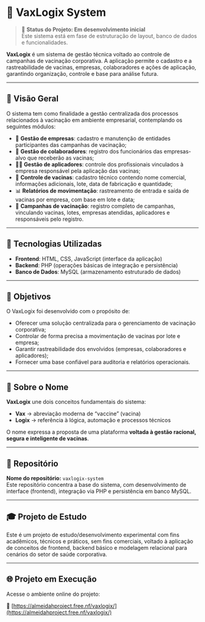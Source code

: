 # 💉 VaxLogix System

> 🚧 **Status do Projeto: Em desenvolvimento inicial**  
> Este sistema está em fase de estruturação de layout, banco de dados e funcionalidades.

**VaxLogix** é um sistema de gestão técnica voltado ao controle de campanhas de vacinação corporativa. A aplicação permite o cadastro e a rastreabilidade de vacinas, empresas, colaboradores e ações de aplicação, garantindo organização, controle e base para análise futura.

---

## 🧭 Visão Geral

O sistema tem como finalidade a gestão centralizada dos processos relacionados à vacinação em ambiente empresarial, contemplando os seguintes módulos:

- 🏢 **Gestão de empresas**: cadastro e manutenção de entidades participantes das campanhas de vacinação;
- 👥 **Gestão de colaboradores**: registro dos funcionários das empresas-alvo que receberão as vacinas;
- 🧑‍⚕️ **Gestão de aplicadores**: controle dos profissionais vinculados à empresa responsável pela aplicação das vacinas;
- 💉 **Controle de vacinas**: cadastro técnico contendo nome comercial, informações adicionais, lote, data de fabricação e quantidade;
- 📊 **Relatórios de movimentação**: rastreamento de entrada e saída de vacinas por empresa, com base em lote e data;
- 📢 **Campanhas de vacinação**: registro completo de campanhas, vinculando vacinas, lotes, empresas atendidas, aplicadores e responsáveis pelo registro.

---

## 🧪 Tecnologias Utilizadas

- **Frontend**: HTML, CSS, JavaScript (interface da aplicação)
- **Backend**: PHP (operações básicas de integração e persistência)
- **Banco de Dados**: MySQL (armazenamento estruturado de dados)

---

## 📌 Objetivos

O VaxLogix foi desenvolvido com o propósito de:

- Oferecer uma solução centralizada para o gerenciamento de vacinação corporativa;
- Controlar de forma precisa a movimentação de vacinas por lote e empresa;
- Garantir rastreabilidade dos envolvidos (empresas, colaboradores e aplicadores);
- Fornecer uma base confiável para auditoria e relatórios operacionais.

---

## 🧠 Sobre o Nome

**VaxLogix** une dois conceitos fundamentais do sistema:

- **Vax** → abreviação moderna de “vaccine” (vacina)
- **Logix** → referência à lógica, automação e processos técnicos

O nome expressa a proposta de uma plataforma **voltada à gestão racional, segura e inteligente de vacinas**.

---

## 📁 Repositório

**Nome do repositório:** `vaxlogix-system`  
Este repositório concentra a base do sistema, com desenvolvimento de interface (frontend), integração via PHP e persistência em banco MySQL.

---

## 🎓 Projeto de Estudo

Este é um projeto de estudo/desenvolvimento experimental com fins acadêmicos, técnicos e práticos, sem fins comerciais, voltado à aplicação de conceitos de frontend, backend básico e modelagem relacional para cenários do setor de saúde corporativa.

---

## 🌐 Projeto em Execução

Acesse o ambiente online do projeto:

🔗 [https://almeidahproject.free.nf/vaxlogix/](https://almeidahproject.free.nf/vaxlogix/)
